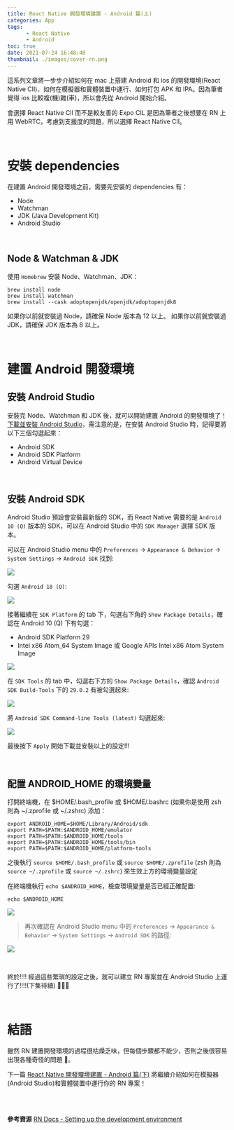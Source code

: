 ```yaml
---
title: React Native 開發環境建置 - Android 篇(上)
categories: App
tags: 
      - React Native
      - Android
toc: true
date: 2021-07-24 16:48:48
thumbnail: ./images/cover-rn.png
---
```


這系列文章將一步步介紹如何在 mac 上搭建 Android 和 ios 的開發環境(React Native ClI)、如何在模擬器和實體裝置中運行、如何打包 APK 和 IPA。因為筆者覺得 ios 比較複(機)雜(車)，所以會先從 Android 開始介紹。

會選擇 React Native ClI 而不是較友善的 Expo ClL 是因為筆者之後想要在 RN 上用 WebRTC，考慮到支援度的問題，所以選擇 React Native ClI。

<!-- more -->

<br/>

# 安裝 dependencies
在建置 Android 開發環境之前，需要先安裝的 dependencies 有：
- Node
- Watchman
- JDK (Java Development Kit)
- Android Studio

<br/>

## Node & Watchman & JDK
使用 `Homebrew` 安裝 Node、Watchman、JDK：
```shell
brew install node
brew install watchman
brew install --cask adoptopenjdk/openjdk/adoptopenjdk8
```
如果你以前就安裝過 Node，請確保 Node 版本為 12 以上。
如果你以前就安裝過 JDK，請確保 JDK 版本為 8 以上。

<br/>

# 建置 Android 開發環境
## 安裝 Android Studio
安裝完 Node、Watchman 和 JDK 後，就可以開始建置 Android 的開發環境了！
[下載並安裝 Android Studio](https://developer.android.com/studio)，需注意的是，在安裝 Android Studio 時，記得要將以下三個勾選起來：
- Android SDK
- Android SDK Platform
- Android Virtual Device

<br/>

## 安裝 Android SDK
Android Studio 預設會安裝最新版的 SDK，而 React Native 需要的是 `Android 10 (Q)` 版本的 SDK，可以在 Android Studio 中的 `SDK Manager` 選擇 SDK 版本。

可以在 Android Studio menu 中的 `Preferences` → `Appearance & Behavior` → `System Settings` → `Android SDK` 找到:

![](https://i.imgur.com/PTNFhCy.jpg)

勾選 `Android 10 (Q)`:

![](./rn-environment-android/android-sdk-1.png)

接著繼續在 `SDK Platform` 的 tab 下，勾選右下角的 `Show Package Details`，確認在 Android 10 (Q) 下有勾選：
- Android SDK Platform 29
- Intel x86 Atom_64 System Image 或 Google APIs Intel x86 Atom System Image

![](./rn-environment-android/android-sdk-2.png)


在 `SDK Tools` 的 tab 中，勾選右下方的 `Show Package Details`，確認 `Android SDK Build-Tools` 下的 `29.0.2` 有被勾選起來:

![](./rn-environment-android/android-sdk-3.png)

將 `Android SDK Command-line Tools (latest)` 勾選起來:

![](./rn-environment-android/android-sdk-4.png)

最後按下 `Apply` 開始下載並安裝以上的設定!!!

<br/>

## 配置 ANDROID_HOME 的環境變量
打開終端機，在 $HOME/.bash_profile 或 $HOME/.bashrc (如果你是使用 zsh 則為 ~/.zprofile 或 ~/.zshrc) 添加：

```shell
export ANDROID_HOME=$HOME/Library/Android/sdk
export PATH=$PATH:$ANDROID_HOME/emulator
export PATH=$PATH:$ANDROID_HOME/tools
export PATH=$PATH:$ANDROID_HOME/tools/bin
export PATH=$PATH:$ANDROID_HOME/platform-tools
```

之後執行 `source $HOME/.bash_profile` 或 `source $HOME/.zprofile` (zsh 則為 `source ~/.zprofile` 或 `source ~/.zshrc`) 來生效上方的環境變量設定

在終端機執行 `echo $ANDROID_HOME`，檢查環境變量是否已經正確配置:

```shell
echo $ANDROID_HOME
```

![](./rn-environment-android/android-env-variables.png)

> 再次確認在 Android Studio menu 中的 `Preferences` → `Appearance & Behavior` → `System Settings` → `Android SDK` 的路徑:

![](./rn-environment-android/android-env-2.png)


<br/>

終於!!!! 經過這些繁瑣的設定之後，就可以建立 RN 專案並在 Android Studio 上運行了!!!!(下集待續) 🎉🎉🎉

<br/>

# 結語
雖然 RN 建置開發環境的過程很枯燥乏味，但每個步驟都不能少，否則之後很容易出現各種奇怪的問題 🐛。

下一篇 [React Native 開發環境建置 - Android 篇(下)](https://yachen168.github.io/article/rn-hello-world.html#more) 將繼續介紹如何在模擬器(Android Studio)和實體裝置中運行你的 RN 專案！


<br/>
<br/>

<b>參考資源</b>
[RN Docs - Setting up the development environment
](https://reactnative.dev/docs/environment-setup)